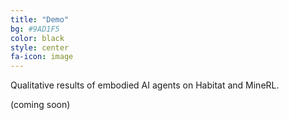 ```yaml
---
title: "Demo"
bg: #9AD1F5
color: black
style: center
fa-icon: image
---
```


Qualitative results of embodied AI agents on Habitat and MineRL.

(coming soon)
